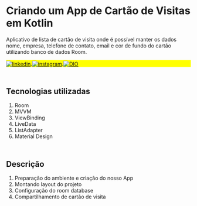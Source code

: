 # Criando um App de Cartão de Visitas em Kotlin

Aplicativo de lista de cartão de visita onde é possível manter os dados nome, empresa, telefone de contato, email e cor de fundo do cartão utilizando banco de dados Room.

<p align="left" style="background:yellow">
<a href="https://www.linkedin.com/in/jorge-azevedo-ab8b4b43/" target="_blank">
  <img align="center" src="https://img.shields.io/badge/-JorgeAzevedo-05122A?style=flat&logo=linkedin" alt="linkedin"/>
</a>
<a href="https://www.instagram.com/jorge.luis.eng/" target="_blank">
 <img align="center" src="https://img.shields.io/badge/-JorgeAzevedo-05122A?style=flat&logo=instagram" alt="instagram"/>
</a>
<a href="https://web.dio.me/users/jorge_luis_eng?tab=achievements" target="_blank">
 <img align="center" src="https://img.shields.io/badge/-JorgeAzevedo-05122A?style=flat&logo=counter-strike" alt="DIO"/>
</a>
</p>

## <br />Tecnologias utilizadas
1. Room
2. MVVM
3. ViewBinding
4. LiveData
5. ListAdapter
6. Material Design


## <br />Descrição
1. Preparação do ambiente e criação do nosso App
3. Montando layout do projeto
5. Configuração do room database
7. Compartilhamento de cartão de visita
